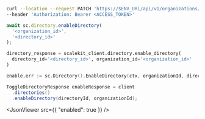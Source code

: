 <CodeWithHeader method="patch" endpoint="/api/v1/organizations/{organization_id}/directories/{id}:enable">
<Tabs groupId="tech-stack" querystring>
<TabItem value="curl" label="cURL">

```bash showLineNumbers
curl --location --request PATCH 'https://$ENV_URL/api/v1/organizations/{organizations_id}/directories/{directory_id}:enable'\
--header 'Authorization: Bearer <ACCESS_TOKEN>'
```

</TabItem>
<TabItem value="nodejs" label="Node.js">

```js
await sc.directory.enableDirectory(
  '<organization_id>',
  '<directory_id>'
);
```

</TabItem>
<TabItem value="py" label="Python">

```python
directory_response = scalekit_client.directory.enable_directory(
  directory_id='<directory_id>', organization_id='<organization_id>'
)
```

</TabItem>
<TabItem value="golang" label="Go">

```go showLineNumbers
enable,err := sc.Directory().EnableDirectory(ctx, organizationId, directoryId)
```

</TabItem>

<TabItem value="java" label="Java">

```java showLineNumbers
ToggleDirectoryResponse enableResponse = client
  .directories()
  .enableDirectory(directoryId, organizationId);
```

</TabItem>

</Tabs>
</CodeWithHeader>
<CodeWithHeader title="Response">

<JsonViewer src={{
   "enabled": true
}} />

</CodeWithHeader>
